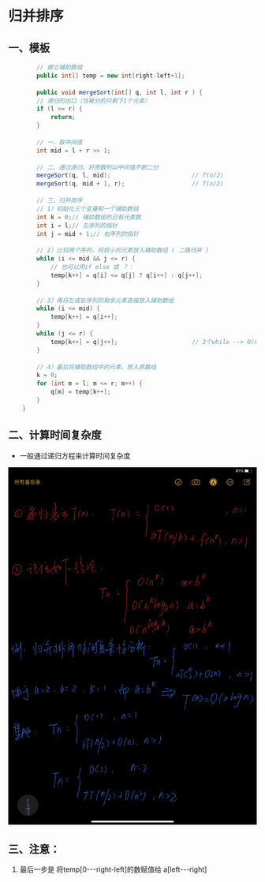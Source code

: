 #  归并排序

## 一、模板



```java
        // 建立辅助数组
		public int[] temp = new int[right-left+1];

        public void mergeSort(int[] q, int l, int r ) {
        // 递归的出口（当被分的只剩下1个元素）
        if (l >= r) {
            return;
        }

        // 一、取中间值
        int mid = l + r >> 1;

        // 二、通过递归，将原数列以中间值不断二分
        mergeSort(q, l, mid);						// T(n/2)
        mergeSort(q, mid + 1, r);					// T(n/2)

        // 三、归并排序
        // 1）初始化三个变量和一个辅助数组
        int k = 0;// 辅助数组的已有元素数
        int i = l;// 左序列的指针
        int j = mid + 1;// 右序列的指针

        // 2）比较两个序列，将较小的元素放入辅助数组 ( 二路归并 )
        while (i <= mid && j <= r) {
            // 也可以用if else 或 ？：
            temp[k++] = q[i] <= q[j] ? q[i++] : q[j++];
        }

        // 3）再将左或右序列的剩余元素直接放入辅助数组
        while (i <= mid) {
            temp[k++] = q[i++];
        }
        while (j <= r) {
            temp[k++] = q[j++];						// 3个while --> O(n)
        }

        // 4）最后将辅助数组中的元素，放入原数组
        k = 0;
        for (int m = l; m <= r; m++) {
            q[m] = temp[k++];
        }
    }
```



## 二、计算时间复杂度

- 一般通过递归方程来计算时间复杂度



![image-20210310103330843](image/image-20210310103330843.png)



## 三、注意：

1. 最后一步是 将temp[0---right-left]的数赋值给 a[left---right]
